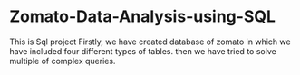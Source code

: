 # Zomato-Data-Analysis-using-SQL
This is Sql project 
Firstly, we have created database of zomato in which we have included four different types of tables.
then we have tried to solve multiple of complex queries.
